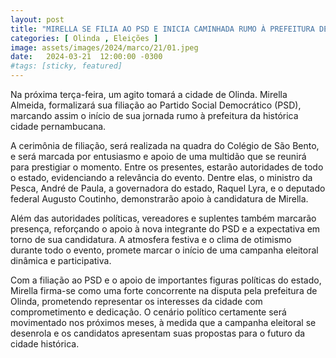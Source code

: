 ```yaml
---
layout: post
title: "MIRELLA SE FILIA AO PSD E INICIA CAMINHADA RUMO À PREFEITURA DE OLINDA"
categories: [ Olinda , Eleições ]
image: assets/images/2024/marco/21/01.jpeg
date:   2024-03-21  12:00:00 -0300
#tags: [sticky, featured]
---
```

Na próxima terça-feira, um agito tomará a cidade de Olinda. Mirella Almeida, formalizará sua filiação ao Partido Social Democrático (PSD), marcando assim o início de sua jornada rumo à prefeitura da histórica cidade pernambucana.

A cerimônia de filiação, será realizada na quadra do Colégio de São Bento, e será marcada por entusiasmo e apoio de uma multidão que se reunirá para prestigiar o momento. Entre os presentes, estarão autoridades de todo o estado, evidenciando a relevância do evento. Dentre elas, o ministro da Pesca, André de Paula, a governadora do estado, Raquel Lyra, e o deputado federal Augusto Coutinho, demonstrarão apoio à candidatura de Mirella.

Além das autoridades políticas, vereadores e suplentes também marcarão presença, reforçando o apoio à nova integrante do PSD e a expectativa em torno de sua candidatura. A atmosfera festiva e o clima de otimismo durante todo o evento, promete marcar o início de uma campanha eleitoral dinâmica e participativa.

Com a filiação ao PSD e o apoio de importantes figuras políticas do estado, Mirella firma-se como uma forte concorrente na disputa pela prefeitura de Olinda, prometendo representar os interesses da cidade com comprometimento e dedicação. O cenário político certamente será movimentado nos próximos meses, à medida que a campanha eleitoral se desenrola e os candidatos apresentam suas propostas para o futuro da cidade histórica.